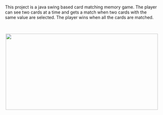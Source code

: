 This project is a java swing based card matching memory game. The player can see two cards at a time and gets a match when two cards with the same value are selected. The player wins when all the cards are matched.

</br>

<p align="center">
  <img width="500" height="250" src="https://user-images.githubusercontent.com/96327833/147801056-6791c989-d996-4c9b-9dc7-3a0a2f4ce5a9.gif">
</p>
